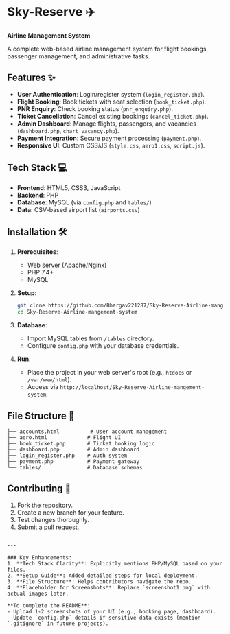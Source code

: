 # Sky-Reserve ✈️  
**Airline Management System**  

A complete web-based airline management system for flight bookings, passenger management, and administrative tasks.  

## Features ✨  
- **User Authentication**: Login/register system (`login_register.php`).  
- **Flight Booking**: Book tickets with seat selection (`book_ticket.php`).  
- **PNR Enquiry**: Check booking status (`pnr_enquiry.php`).  
- **Ticket Cancellation**: Cancel existing bookings (`cancel_ticket.php`).  
- **Admin Dashboard**: Manage flights, passengers, and vacancies (`dashboard.php`, `chart_vacancy.php`).  
- **Payment Integration**: Secure payment processing (`payment.php`).  
- **Responsive UI**: Custom CSS/JS (`style.css`, `aero1.css`, `script.js`).  

## Tech Stack 💻  
- **Frontend**: HTML5, CSS3, JavaScript  
- **Backend**: PHP  
- **Database**: MySQL (via `config.php` and `tables/`)  
- **Data**: CSV-based airport list (`airports.csv`)  

## Installation 🛠️  
1. **Prerequisites**:  
   - Web server (Apache/Nginx)  
   - PHP 7.4+  
   - MySQL  

2. **Setup**:  
   ```bash
   git clone https://github.com/Bhargav221287/Sky-Reserve-Airline-mangement-system.git
   cd Sky-Reserve-Airline-mangement-system
   ```  
3. **Database**:  
   - Import MySQL tables from `/tables` directory.  
   - Configure `config.php` with your database credentials.  

4. **Run**:  
   - Place the project in your web server's root (e.g., `htdocs` or `/var/www/html`).  
   - Access via `http://localhost/Sky-Reserve-Airline-mangement-system`.  

## File Structure 📂  
```
├── accounts.html          # User account management
├── aero.html             # Flight UI  
├── book_ticket.php       # Ticket booking logic  
├── dashboard.php         # Admin dashboard  
├── login_register.php    # Auth system  
├── payment.php           # Payment gateway  
└── tables/               # Database schemas  
```

## Contributing 🤝  
1. Fork the repository.  
2. Create a new branch for your feature.  
3. Test changes thoroughly.  
4. Submit a pull request.  

```

---

### Key Enhancements:  
1. **Tech Stack Clarity**: Explicitly mentions PHP/MySQL based on your files.  
2. **Setup Guide**: Added detailed steps for local deployment.  
3. **File Structure**: Helps contributors navigate the repo.  
4. **Placeholder for Screenshots**: Replace `screenshot1.png` with actual images later.  

**To complete the README**:  
- Upload 1-2 screenshots of your UI (e.g., booking page, dashboard).  
- Update `config.php` details if sensitive data exists (mention `.gitignore` in future projects).  

